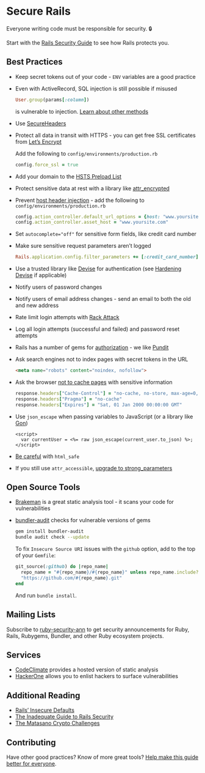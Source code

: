 # Secure Rails

Everyone writing code must be responsible for security. :lock:

Start with the [Rails Security Guide](http://guides.rubyonrails.org/security.html) to see how Rails protects you.

## Best Practices

- Keep secret tokens out of your code - `ENV` variables are a good practice

- Even with ActiveRecord, SQL injection is still possible if misused

  ```ruby
  User.group(params[:column])
  ```

  is vulnerable to injection. [Learn about other methods](http://rails-sqli.org)

- Use [SecureHeaders](https://github.com/twitter/secureheaders)

- Protect all data in transit with HTTPS - you can get free SSL certificates from [Let’s Encrypt](https://letsencrypt.org/)

  Add the following to `config/environments/production.rb`

  ```ruby
  config.force_ssl = true
  ```

- Add your domain to the [HSTS Preload List](https://hstspreload.org/)

- Protect sensitive data at rest with a library like [attr_encrypted](https://github.com/attr-encrypted/attr_encrypted)

- Prevent [host header injection](http://carlos.bueno.org/2008/06/host-header-injection.html) - add the following to `config/environments/production.rb`

  ```ruby
  config.action_controller.default_url_options = {host: "www.yoursite.com"}
  config.action_controller.asset_host = "www.yoursite.com"
  ```

- Set `autocomplete="off"` for sensitive form fields, like credit card number

- Make sure sensitive request parameters aren’t logged

  ```ruby
  Rails.application.config.filter_parameters += [:credit_card_number]
  ```

- Use a trusted library like [Devise](https://github.com/plataformatec/devise) for authentication (see [Hardening Devise](https://github.com/ankane/shorts/blob/master/Hardening-Devise.md) if applicable)

- Notify users of password changes

- Notify users of email address changes - send an email to both the old and new address

- Rate limit login attempts with [Rack Attack](https://github.com/kickstarter/rack-attack)

- Log all login attempts (successful and failed) and password reset attempts

- Rails has a number of gems for [authorization](https://www.ruby-toolbox.com/categories/rails_authorization) - we like [Pundit](https://github.com/elabs/pundit)

- Ask search engines not to index pages with secret tokens in the URL

  ```html
  <meta name="robots" content="noindex, nofollow">
  ```

- Ask the browser [not to cache pages](http://stackoverflow.com/a/748646) with sensitive information

  ```ruby
  response.headers["Cache-Control"] = "no-cache, no-store, max-age=0, must-revalidate"
  response.headers["Pragma"] = "no-cache"
  response.headers["Expires"] = "Sat, 01 Jan 2000 00:00:00 GMT"
  ```

- Use `json_escape` when passing variables to JavaScript (or a library like [Gon](https://github.com/gazay/gon))

  ```erb
  <script>
    var currentUser = <%= raw json_escape(current_user.to_json) %>;
  </script>
  ```

- [Be careful](https://product.reverb.com/2015/08/29/stay-safe-while-using-html_safe-in-rails/) with `html_safe`

- If you still use `attr_accessible`, [upgrade to strong_parameters](https://github.com/ankane/shorts/blob/master/Strong-Parameters.md)

## Open Source Tools

- [Brakeman](https://github.com/presidentbeef/brakeman) is a great static analysis tool - it scans your code for vulnerabilities
- [bundler-audit](https://github.com/rubysec/bundler-audit) checks for vulnerable versions of gems

  ```sh
  gem install bundler-audit
  bundle audit check --update
  ```

  To fix `Insecure Source URI` issues with the `github` option, add to the top of your `Gemfile`:

  ```ruby
  git_source(:github) do |repo_name|
    repo_name = "#{repo_name}/#{repo_name}" unless repo_name.include?("/")
    "https://github.com/#{repo_name}.git"
  end
  ```

  And run `bundle install`.

## Mailing Lists

Subscribe to [ruby-security-ann](https://groups.google.com/forum/#!forum/ruby-security-ann) to get security announcements for Ruby, Rails, Rubygems, Bundler, and other Ruby ecosystem projects.

## Services

- [CodeClimate](https://codeclimate.com/) provides a hosted version of static analysis
- [HackerOne](https://hackerone.com/) allows you to enlist hackers to surface vulnerabilities

## Additional Reading

- [Rails’ Insecure Defaults](http://blog.codeclimate.com/blog/2013/03/27/rails-insecure-defaults/)
- [The Inadequate Guide to Rails Security](http://blog.honeybadger.io/ruby-security-tutorial-and-rails-security-guide/)
- [The Matasano Crypto Challenges](http://cryptopals.com/)

## Contributing

Have other good practices? Know of more great tools? [Help make this guide better for everyone](https://github.com/ankane/secure_rails/issues/new).
